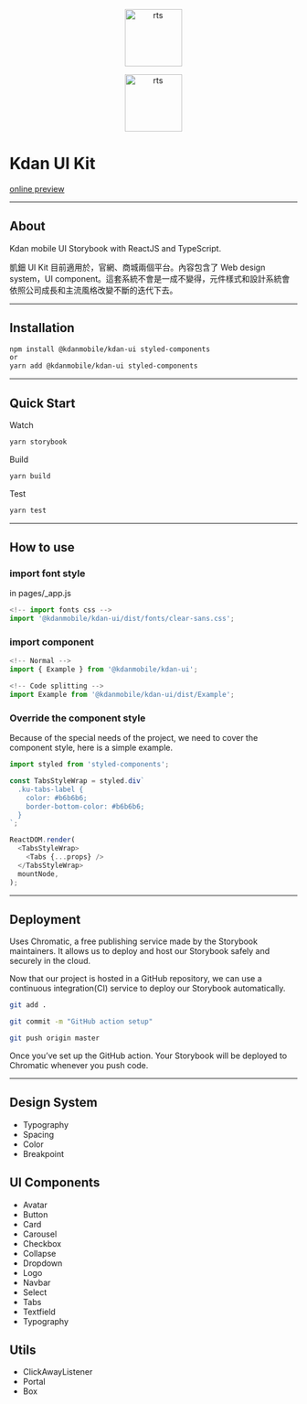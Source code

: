 <p align="center">
  <img src="https://www.kdanmobile.com/images/menu/kdanlogo_02.svg" height="100" alt="rts" />

<p align="center">
  <img src="https://uploaddeimagens.com.br/images/002/705/273/full/rts.png?1592061852" height="100" alt="rts" />

# Kdan UI Kit

[online preview](https://www.chromatic.com/builds?appId=5ffed3d9e0d3f0002185cee9)

---

## About

Kdan mobile UI Storybook with ReactJS and TypeScript.

凱鈿 UI Kit 目前適用於，官網、商城兩個平台。內容包含了 Web design system，UI component。這套系統不會是一成不變得，元件樣式和設計系統會依照公司成長和主流風格改變不斷的迭代下去。

---

## Installation

```bash
npm install @kdanmobile/kdan-ui styled-components
or
yarn add @kdanmobile/kdan-ui styled-components
```

---

## Quick Start

Watch

```bash
yarn storybook
```

Build

```bash
yarn build
```

Test

```bash
yarn test
```

---

## How to use

### import font style

in pages/\_app.js

```js
<!-- import fonts css -->
import '@kdanmobile/kdan-ui/dist/fonts/clear-sans.css';
```

### import component

```js
<!-- Normal -->
import { Example } from '@kdanmobile/kdan-ui';
```

```js
<!-- Code splitting -->
import Example from '@kdanmobile/kdan-ui/dist/Example';
```

### Override the component style

Because of the special needs of the project, we need to cover the component style, here is a simple example.

```js
import styled from 'styled-components';

const TabsStyleWrap = styled.div`
  .ku-tabs-label {
    color: #b6b6b6;
    border-bottom-color: #b6b6b6;
  }
`;

ReactDOM.render(
  <TabsStyleWrap>
    <Tabs {...props} />
  </TabsStyleWrap>
  mountNode,
);
```

---

## Deployment

Uses Chromatic, a free publishing service made by the Storybook maintainers. It allows us to deploy and host our Storybook safely and securely in the cloud.

Now that our project is hosted in a GitHub repository, we can use a continuous integration(CI) service to deploy our Storybook automatically.

```bash
git add .
```

```bash
git commit -m "GitHub action setup"
```

```bash
git push origin master
```

Once you’ve set up the GitHub action. Your Storybook will be deployed to Chromatic whenever you push code.

---

## Design System

- Typography
- Spacing
- Color
- Breakpoint

## UI Components

- Avatar
- Button
- Card
- Carousel
- Checkbox
- Collapse
- Dropdown
- Logo
- Navbar
- Select
- Tabs
- Textfield
- Typography

## Utils

- ClickAwayListener
- Portal
- Box
